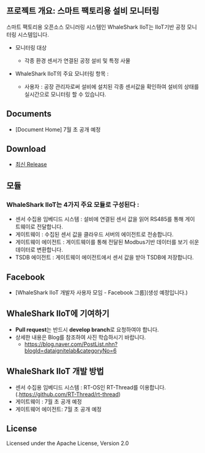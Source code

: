 ## 프로젝트 개요: 스마트 팩토리용 설비 모니터링

스마트 팩토리용 오픈소스 모니러링 시스템인 WhaleShark IIoT는 IIoT기반 공정 모니터링 시스템입니다.
 - 모니터링 대상
   - 각종 환경 센서가 연결된 공정 설비 및 특정 사물   


- WhaleShark IIoT의 주요 모니터링 항목 :
  - 사용자 : 공장 관리자로써 설비에 설치된 각종 센서값을 확인하여 설비의 상태를 실시간으로 모니터링 할 수 있습니다.

## Documents
 - [Document Home] 7월 초 공개 예정

## Download
 - [최신 Release](https://github.com/dataignitelab/WhaleShark_IIoT)

## 모듈
### WhaleShark IIoT는 4가지 주요 모듈로 구성된다 :
- 센서 수집용 임베디드 시스템 : 설비에 연결된 센서 값을 읽어 RS485를 통해 게이트웨이로 전달합니다.
- 게이트웨이 : 수집된 센서 값을 클라우드 서버의 에이전트로 전송합니다.
- 게이트웨이 에이전트 : 게이트웨이를 통해 전달된 Modbus기반 데이터를 보기 쉬운 데이터로 변환합니다.
- TSDB 에이전트 : 게이트웨이 에이전트에서 센서 값을 받아 TSDB에 저장합니다.

## Facebook
 - [WhaleShark IIoT 개발자 사용자 모임 - Facebook 그룹](생성 예정입니다.)

## WhaleShark IIoT에 기여하기
 - **Pull request**는 반드시 **develop branch**로 요청하여야 합니다.
 - 상세한 내용은 Blog를 참조하여 사진 학습하시기 바랍니다.
   - https://blog.naver.com/PostList.nhn?blogId=dataignitelab&categoryNo=6
   
## WhaleShark IIoT 개발 방법
- 센서 수집용 임베디드 시스템 : RT-OS인 RT-Thread를 이용합니다.(.https://github.com/RT-Thread/rt-thread)
- 게이트웨이 : 7월 초 공개 예정
- 게이트웨어 에이전트:  7월 초 공개 예정

## License
Licensed under the Apache License, Version 2.0
<br>
